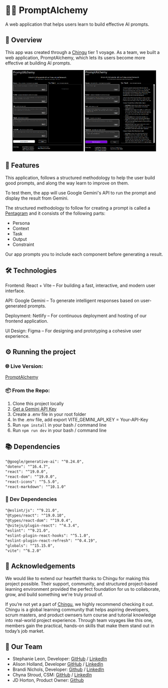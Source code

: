 # 🧪✨ PromptAlchemy

A web application that helps users learn to build effective AI prompts.

## 🧭 Overview

This app was created through a [Chingu](https://www.chingu.io/) tier 1 voyage. As a team, we built a web application, PromptAlchemy, which lets its users become more effective at building AI prompts.

<p align="center">
  <img src="images/Chingu v54 Project.PNG" alt="Blank fields" width="45%" />
  <img src="images/Chingu v54 Project in use.PNG" alt="Fields filled and response" width="45%" />
</p>

## 🚀 Features

This application, follows a structured methodology to help the user build good prompts, and along the way learn to improve on them.

To test them, the app will use Google Gemini's API to run the prompt and display the result from Gemini.

The structured methodology to follow for creating a prompt is called a [Pentagram](https://ai.plainenglish.io/prompt-engineering-with-pentagram-framework-persona-context-task-output-and-constraint-3717b0733578) and it consists of the following parts:

- Persona
- Context
- Task
- Output
- Constraint

Our app prompts you to include each component before generating a result.

## 🛠️ Technologies

Frontend: React + Vite – For building a fast, interactive, and modern user interface.

API: Google Gemini – To generate intelligent responses based on user-generated prompts.

Deployment: Netlify – For continuous deployment and hosting of our frontend application.

UI Design: Figma – For designing and prototyping a cohesive user experience.

## ⚙️ Running the project

### 🌐 Live Version:

[PromptAlchemy](https://promptalchemy-gemini.netlify.app/)

### 📦 From the Repo:

1. Clone this project locally
2. [Get a Gemini API Key](https://ai.google.dev/gemini-api/docs/api-key)
3. Create a .env file in your root folder
4. In the .env file, add export VITE_GEMINI_API_KEY = Your-API-Key
5. Run `npm install` in your bash / command line
6. Run `npm run dev` in your bash / command line

## 📚 Dependencies

    "@google/generative-ai": "^0.24.0",
    "dotenv": "^16.4.7",
    "react": "^19.0.0",
    "react-dom": "^19.0.0",
    "react-icons": "^5.5.0",
    "react-markdown": "^10.1.0"

### 🧰 Dev Dependencies

    "@eslint/js": "^9.21.0",
    "@types/react": "^19.0.10",
    "@types/react-dom": "^19.0.4",
    "@vitejs/plugin-react": "^4.3.4",
    "eslint": "^9.21.0",
    "eslint-plugin-react-hooks": "^5.1.0",
    "eslint-plugin-react-refresh": "^0.4.19",
    "globals": "^15.15.0",
    "vite": "^6.2.0"

## 🙏 Acknowledgements

We would like to extend our heartfelt thanks to Chingu for making this project possible. Their support, community, and structured project-based learning environment provided the perfect foundation for us to collaborate, grow, and build something we're truly proud of.

If you’re not yet a part of [Chingu](https://chingu.io/), we highly recommend checking it out. Chingu is a global learning community that helps aspiring developers, scrum masters, and product ownsers turn course and tutorial knowledge into real-world project experience. Through team voyages like this one, members gain the practical, hands-on skills that make them stand out in today’s job market.

## 🤝 Our Team

- Stephanie Leon, Developer: [GitHub](https://github.com/stefleon33) / [LinkedIn](https://www.linkedin.com/in/stephanie-leon33/)
- Alison Holland, Developer [GitHub](https://github.com/alison-ah) / [LinkedIn](https://linkedin.com/in/andersonholland)
- Brandi Nichols, Developer: [Github](https://github.com/branic18) / [LinkedIn](https://www.linkedin.com/in/brandi-nichols-dev)
- Chyna Stroud, CSM: [GitHub](https://github.com/Chyna397) / [LinkedIn](https://www.linkedin.com/in/chyna-stroud-csm-3448a9213)
- JD Horton, Product Owner: [Github](https://github.com/JD818)
